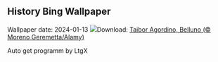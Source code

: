 ## History Bing Wallpaper
Wallpaper date: 2024-01-13
![](https://www.bing.com/th?id=OHR.SanLucanoValley_IT-IT3035454153_UHD.jpg&w=1000)Download: [Taibor Agordino, Belluno (© Moreno Geremetta/Alamy)](https://www.bing.com/th?id=OHR.SanLucanoValley_IT-IT3035454153_UHD.jpg)

Auto get programm by LtgX
